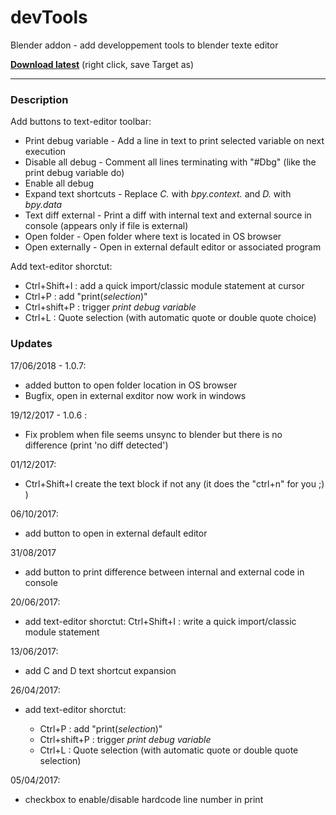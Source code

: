 # devTools
Blender addon - add developpement tools to blender texte editor
  
**[Download latest](https://raw.githubusercontent.com/Pullusb/devTools/master/SB_devTools.py)** (right click, save Target as)

---

### Description

Add buttons to text-editor toolbar:

- Print debug variable - Add a line in text to print selected variable on next execution
- Disable all debug - Comment all lines terminating with "#Dbg" (like the print debug variable do)
- Enable all debug
- Expand text shortcuts - Replace _C._ with _bpy.context._ and _D._ with _bpy.data_
- Text diff external - Print a diff with internal text and external source in console (appears only if file is external)
- Open folder - Open folder where text is located in OS browser
- Open externally - Open in external default editor or associated program

Add text-editor shorctut:

- Ctrl+Shift+I : add a quick import/classic module statement at cursor
- Ctrl+P : add "print(*selection*)"
- Ctrl+shift+P : trigger *print debug variable*
- Ctrl+L : Quote selection (with automatic quote or double quote choice)


### Updates

17/06/2018 - 1.0.7:
  - added button to open folder location in OS browser
  - Bugfix, open in external exditor now work in windows

19/12/2017 - 1.0.6 :  
  - Fix problem when file seems unsync to blender but there is no difference (print 'no diff detected')
  
01/12/2017:  
  - Ctrl+Shift+I create the text block if not any (it does the "ctrl+n" for you ;) )

06/10/2017:
  - add button to open in external default editor

31/08/2017
  - add button to print difference between internal and external code in console

20/06/2017:
  - add text-editor shorctut: Ctrl+Shift+I : write a quick import/classic module statement

13/06/2017:
  - add C and D text shortcut expansion

26/04/2017:
  - add text-editor shorctut:

    - Ctrl+P : add "print(*selection*)"
    - Ctrl+shift+P : trigger *print debug variable*
    - Ctrl+L : Quote selection (with automatic quote or double quote selection)

05/04/2017:

  - checkbox to enable/disable hardcode line number in print
